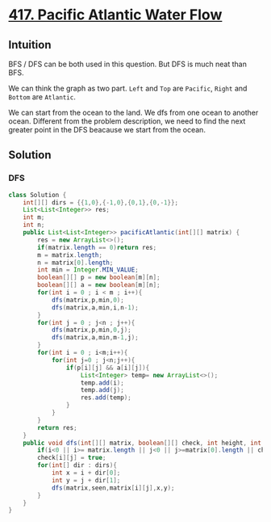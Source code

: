 # [417. Pacific Atlantic Water Flow](https://leetcode.com/problems/pacific-atlantic-water-flow/)

## Intuition

BFS / DFS can be both used in this question. But DFS is much neat than BFS.

We can think the graph as two part. `Left` and `Top` are `Pacific`, `Right` and `Bottom` are `Atlantic`.

We can start from the ocean to the land. We dfs from one ocean to another ocean. Different from the problem description, we need to find the next greater point in the DFS beacause we start from the ocean.

## Solution

### DFS

```java
class Solution {
    int[][] dirs = {{1,0},{-1,0},{0,1},{0,-1}};
    List<List<Integer>> res;
    int m;
    int n;
    public List<List<Integer>> pacificAtlantic(int[][] matrix) {
        res = new ArrayList<>();
        if(matrix.length == 0)return res;
        m = matrix.length;
        n = matrix[0].length;
        int min = Integer.MIN_VALUE;
        boolean[][] p = new boolean[m][n];
        boolean[][] a = new boolean[m][n];
        for(int i = 0 ; i < m ; i++){
            dfs(matrix,p,min,0);
            dfs(matrix,a,min,i,n-1);
        }
        for(int j = 0 ; j<n ; j++){
            dfs(matrix,p,min,0,j);
            dfs(matrix,a,min,m-1,j);
        }
        for(int i = 0 ; i<m;i++){
            for(int j=0 ; j<n;j++){
                if(p[i][j] && a[i][j]){
                    List<Integer> temp= new ArrayList<>();
                    temp.add(i);
                    temp.add(j);
                    res.add(temp);
                }
            }
        }
        return res;
    }
    public void dfs(int[][] matrix, boolean[][] check, int height, int i, int j){
        if(i<0 || i>= matrix.length || j<0 || j>=matrix[0].length || check[i][j] || matrix[i][j] < height)return;
        check[i][j] = true;
        for(int[] dir : dirs){
            int x = i + dir[0];
            int y = j + dir[1];
            dfs(matrix,seen,matrix[i][j],x,y);
        }
    }
}
```
